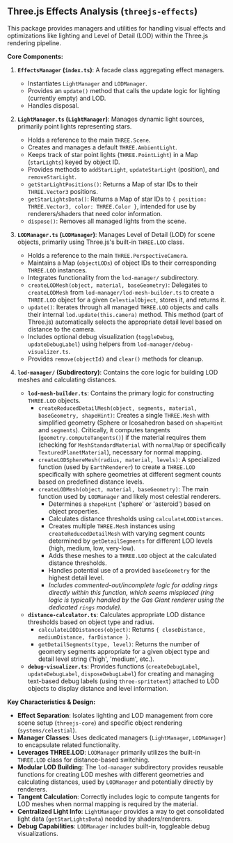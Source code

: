 ## Three.js Effects Analysis (`threejs-effects`)

This package provides managers and utilities for handling visual effects and optimizations like lighting and Level of Detail (LOD) within the Three.js rendering pipeline.

**Core Components:**

1.  **`EffectsManager` (`index.ts`)**: A facade class aggregating effect managers.
    *   Instantiates `LightManager` and `LODManager`.
    *   Provides an `update()` method that calls the update logic for lighting (currently empty) and LOD.
    *   Handles disposal.

2.  **`LightManager.ts` (`LightManager`)**: Manages dynamic light sources, primarily point lights representing stars.
    *   Holds a reference to the main `THREE.Scene`.
    *   Creates and manages a default `THREE.AmbientLight`.
    *   Keeps track of star point lights (`THREE.PointLight`) in a Map (`starLights`) keyed by object ID.
    *   Provides methods to `addStarLight`, `updateStarLight` (position), and `removeStarLight`.
    *   `getStarLightPositions()`: Returns a Map of star IDs to their `THREE.Vector3` positions.
    *   `getStarLightsData()`: Returns a Map of star IDs to `{ position: THREE.Vector3, color: THREE.Color }`, intended for use by renderers/shaders that need color information.
    *   `dispose()`: Removes all managed lights from the scene.

3.  **`LODManager.ts` (`LODManager`)**: Manages Level of Detail (LOD) for scene objects, primarily using Three.js's built-in `THREE.LOD` class.
    *   Holds a reference to the main `THREE.PerspectiveCamera`.
    *   Maintains a Map (`objectLODs`) of object IDs to their corresponding `THREE.LOD` instances.
    *   Integrates functionality from the `lod-manager/` subdirectory.
    *   `createLODMesh(object, material, baseGeometry)`: Delegates to `createLODMesh` from `lod-manager/lod-mesh-builder.ts` to create a `THREE.LOD` object for a given `CelestialObject`, stores it, and returns it.
    *   `update()`: Iterates through all managed `THREE.LOD` objects and calls their internal `lod.update(this.camera)` method. This method (part of Three.js) automatically selects the appropriate detail level based on distance to the camera.
    *   Includes optional debug visualization (`toggleDebug`, `updateDebugLabel`) using helpers from `lod-manager/debug-visualizer.ts`.
    *   Provides `remove(objectId)` and `clear()` methods for cleanup.

4.  **`lod-manager/` (Subdirectory)**: Contains the core logic for building LOD meshes and calculating distances.
    *   **`lod-mesh-builder.ts`**: Contains the primary logic for constructing `THREE.LOD` objects.
        *   `createReducedDetailMesh(object, segments, material, baseGeometry, shapeHint)`: Creates a single `THREE.Mesh` with simplified geometry (Sphere or Icosahedron based on `shapeHint` and `segments`). Critically, it computes tangents (`geometry.computeTangents()`) if the material requires them (checking for `MeshStandardMaterial` with `normalMap` or specifically `TexturedPlanetMaterial`), necessary for normal mapping.
        *   `createLODSphereMesh(radius, material, levels)`: A specialized function (used by `EarthRenderer`) to create a `THREE.LOD` specifically with sphere geometries at different segment counts based on predefined distance levels.
        *   `createLODMesh(object, material, baseGeometry)`: The main function used by `LODManager` and likely most celestial renderers.
            *   Determines a `shapeHint` ('sphere' or 'asteroid') based on object properties.
            *   Calculates distance thresholds using `calculateLODDistances`.
            *   Creates multiple `THREE.Mesh` instances using `createReducedDetailMesh` with varying segment counts determined by `getDetailSegments` for different LOD levels (high, medium, low, very-low).
            *   Adds these meshes to a `THREE.LOD` object at the calculated distance thresholds.
            *   Handles potential use of a provided `baseGeometry` for the highest detail level.
            *   *Includes commented-out/incomplete logic for adding rings directly within this function, which seems misplaced (ring logic is typically handled by the Gas Giant renderer using the dedicated `rings` module).* 
    *   **`distance-calculator.ts`**: Calculates appropriate LOD distance thresholds based on object type and radius.
        *   `calculateLODDistances(object)`: Returns `{ closeDistance, mediumDistance, farDistance }`.
        *   `getDetailSegments(type, level)`: Returns the number of geometry segments appropriate for a given object type and detail level string ('high', 'medium', etc.).
    *   **`debug-visualizer.ts`**: Provides functions (`createDebugLabel`, `updateDebugLabel`, `disposeDebugLabel`) for creating and managing text-based debug labels (using `three-spritetext`) attached to LOD objects to display distance and level information.

**Key Characteristics & Design:**

*   **Effect Separation**: Isolates lighting and LOD management from core scene setup (`threejs-core`) and specific object rendering (`systems/celestial`).
*   **Manager Classes**: Uses dedicated managers (`LightManager`, `LODManager`) to encapsulate related functionality.
*   **Leverages THREE.LOD**: `LODManager` primarily utilizes the built-in `THREE.LOD` class for distance-based switching.
*   **Modular LOD Building**: The `lod-manager` subdirectory provides reusable functions for creating LOD meshes with different geometries and calculating distances, used by `LODManager` and potentially directly by renderers.
*   **Tangent Calculation**: Correctly includes logic to compute tangents for LOD meshes when normal mapping is required by the material.
*   **Centralized Light Info**: `LightManager` provides a way to get consolidated light data (`getStarLightsData`) needed by shaders/renderers.
*   **Debug Capabilities**: `LODManager` includes built-in, toggleable debug visualizations. 